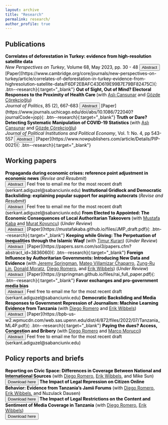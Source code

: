 ```yaml
---
layout: archive
title: "Research"
permalink: research/
author_profile: true
---
```



## Publications 



<span style="color: Black; font-size: 14px;">
    <b> Correlates of deforestation in Turkey: evidence from high-resolution satellite data </b>
    <br> 
    <i>New Perspectives on Turkey</i>, Volume 68, May 2023, pp. 30 - 48
    <button onclick="myFunction('abstract1')" class="btn--research">Abstract</button> [Paper](https://www.cambridge.org/core/journals/new-perspectives-on-turkey/article/correlates-of-deforestation-in-turkey-evidence-from-highresolution-satellite-data/F6DF2EBAFC43D619E99B7E79BF82475C){: .btn--research}{:target="_blank"}
</span>
<p id = 'abstract1' style="display: none; font-size: 14px; text-align: justify; width: 75%">
    During the last decade, environmental issues have gained saliency in Turkish politics, especially after the 2013 Gezi Park demonstrations. This article is on the relationship between politics and deforestation in Turkey. It combines possible major drivers—political, economic, and climatic—of deforestation in Turkey with high-resolution satellite data on deforestation to conduct a systemic empirical analysis. The results show that districts in which Justice and Development Party mayors are in power have higher deforestation. The effect is around an average combined area of forty-two football fields in a given district. The article also shows that increased mining activities and newly built hydropower plants positively correlate with deforestation.
</p>


<span style="color: Black; font-size: 14px;">
    <b> Out of Sight, Out of Mind? Electoral Responses to the Proximity of Health Care </b> (with <a href="https://www.aslicansunar.com">Aslı Cansunar</a> and <a href="https://www.gozdecorekcioglu.com">Gözde Çörekçioğlu</a>)
    <br>
    <i>Journal of Politics</i>, 85 (2), 667-683 
    <button onclick="myFunction('abstract2')" class="btn--research">Abstract</button> [Paper](https://www.journals.uchicago.edu/doi/abs/10.1086/722040?journalCode=jop){: .btn--research}{:target="_blank"}
  </span>
<p id = 'abstract2' style="display: none; font-size: 14px; text-align: justify; width: 75%;">
Do voters reward incumbents for the provision of public services? In this article, we study the political economy of catchment areas of public services to answer this question. Rather than examining the binary relationship between health care provision and electoral returns within politically defined borders, we study whether increases in geographic accessibility of health care providers and decreases in congestion in services attract votes for the incumbent. Leveraging a health care reform in Turkey, which substantially impacted the geospatial distribution of public health clinics in Istanbul, we find that decreases in walking time and improvements in congestion levels in the closest clinic from a polling station significantly increase vote share of the AKP, the incumbent party, at that polling station. We also show that poorer communities were more responsive to improvements in spatial accessibility to the local clinics.
</p>


<span style="color: Black; font-size: 14px;">
    <b>Truth or Dare? Detecting Systematic Manipulation of COVID-19 Statistics </b> (with <a href="https://www.aslicansunar.com">Aslı Cansunar</a> and <a href="https://www.gozdecorekcioglu.com">Gözde Çörekçioğlu</a>)
    <br>
    <i>Journal of Political Institutions and Political Economy</i>, Vol. 1: No. 4, pp 543-557 
    <button onclick="myFunction('abstract3')" class="btn--research">Abstract</button> [Paper](https://www.nowpublishers.com/article/Details/PIP-0021){: .btn--research}{:target="_blank"}
  </span>
<p id = 'abstract3' style="display: none; font-size: 14px; text-align: justify; width: 75%;">
Which countries manipulate COVID-19 statistics? Does the party ideology of local governors affect the probability of data manipulation at subnational levels? How does democratic quality affect statistical transparency during the pandemic? In this article, we apply election fraud detection methods — various digit-based tests that exploit human biases in generating random numbers — to the daily announced official numbers of new and cumulative coronavirus infections. First, we use digit-based tests to identify countries that likely manipulated their pandemic statistics. We then move on to examine the empirical relationship between democratic quality and data transparency. We find suggestive evidence that data manipulation occurred in China, the United States, Russia, and Turkey. Second, we show that non-democracies, as well as countries without free and fair elections, are more likely to release data that display signs of statistical malpractice.
</p>


## Working papers 

<span style="color: Black; font-size: 14px;">
  <b>Propaganda during economic crises: reference point adjustment in economic news</b> (<i>Revise and Resubmit</i>)
    <br>
    <button onclick="myFunction('abstract6')" class="btn--research">Abstract</button> Feel free to email me for the most recent draft (serkant.adiguzel@sabanciuniv.edu)
  </span>

<p id = 'abstract6' style="display: none; font-size: 14px; text-align: justify; width: 75%;">
In the era of democratic backsliding, information management & manipulation have become a central feature of electoral autocracies. Despite many electoral autocracies experiencing deep economic crises, the incumbents were able to hold onto power. This resiliency is puzzling due to the widespread notion of economic crises leading to regime collapse. In this paper, I introduce an understudied information management strategy, which I call reference point adjustment, employed by pro-government media during economic crises. I argue that government-controlled media increases negative reports about foreign economies during domestic economic turmoil to make the local situation seem comparatively better. Leveraging unique media data from Turkey—spanning 700,000 articles and 13.3 million unique sentences from two major newspapers and an online outlet over 2.5 years— and using supervised machine learning, I find a sharp rise (48% increase) in coverage of foreign economy news by pro-government outlets during an economic crisis. I also observe a significant increase in negative foreign economy news exposure (83% increase) within pro-government media compared to opposition counterparts during these times. This research aims to deepen our understanding of authoritarian politics and media behavior and sheds further light on the democratically backsliding regimes' playbook. 
</p>

<span style="color: Black; font-size: 14px;">
 <b>Institutional Gridlock and Democratic Backsliding: explaining popular support for aspiring autocrats</b> (<i>Revise and Resubmit</i>)
    <br>
    <button onclick="myFunction('abstract7')" class="btn--research">Abstract</button> Feel free to email me for the most recent draft (serkant.adiguzel@sabanciuniv.edu) 
  </span>

<p id = 'abstract7' style="display: none; font-size: 14px; text-align: justify; width: 75%;">
Recently, the world saw a wave of elected leaders attack democracy. Why do people support leaders who remove checks and balances? I argue that aspiring autocrats gain more popular support when they present these institutions as obstacles to getting things done. In doing so, they exploit a critical tension between the possibility of gridlock and the abuse of power, which is inherent in democratic institutions. Using cross-national data and leveraging an original survey experiment from Turkey, I show that effective checks and balances decrease democracy satisfaction and that aspiring autocrats gain more popular support when they present these institutions as obstacles. More interestingly, respondents perceive the aspiring autocrats' gridlock justification to dismantle checks and balances as a pro-democratic attempt to remove the obstacles to a policy-responsive regime. These results show that aspiring autocrats exploit a tension in democracies that makes it harder for citizens to perceive the threat they face.
</p>



<span style="color: Black; font-size: 14px;">
    <b>From Elected to Appointed: The Economic Consequences of Local Authoritarian Takeovers </b>  (with <a href="https://mustafakaba.github.io/">Mustafa Kaba</a> and <a href="https://academics.boun.edu.tr/mkoyuncu/">Murat Koyuncu</a>) (<i>Under Review</i>)
    <br>
    <button onclick="myFunction('abstract4')" class="btn--research">Abstract</button> [Paper](https://mustafakaba.github.io/files/JMP_draft.pdf){: .btn--research}{:target="_blank"}
  </span>

<p id = 'abstract4' style="display: none; font-size: 14px; text-align: justify; width: 75%;">
This paper investigates the impact of authoritarian takeovers on the rule of law and economic efficiency in local jurisdictions. Authoritarian takeovers refer to the replacement of elected officials with centrally appointed representatives. Using the universe of state contracts in Turkey and a staggered Difference-in-Differences (DiD) design, we document that central takeovers deteriorate the rule of law and cause substantial waste of taxpayers’ money by reducing economic efficiency in public procurement. Specifically, centrally appointed mayors use competitive auctions 33 pp less and instead exploit legal provisions 23 pp more often than elected mayors. Such malpractices inflate contract prices by 24% and reduce value for money by 40%. These results are robust to a variety of tests, including a Regression Discontinuity (RD) estimation. Probing the underlying mechanisms, we find that the removal of local accountability is the key driver of these effects. By contrast, we do not find evidence favoring the coordination benefits from a more centralized governance or politician discretion leading to quality improvement in procurement. We conclude, by altering incentive structures and introducing a moral hazard problem in local governance, central takeovers are likely to cause important loss of social welfare.
</p>


<span style="color: Black; font-size: 14px;">
    <b> Keeping while Giving: The Perpetuation of Inequalities through the Islamic Waqf </b>  (with <a href="https://sites.duke.edu/timurkuran/">Timur Kuran</a>) (<i>Under Review</i>)
    <br>
    <button onclick="myFunction('abstract9')" class="btn--research">Abstract</button> [Paper](https://papers.ssrn.com/sol3/papers.cfm?abstract_id=3836060){: .btn--research}{:target="_blank"}
  </span>

<p id = 'abstract9' style="display: none; font-size: 14px; text-align: justify; width: 75%;">
In premodern Western Europe, private philanthropy, including charity, never exceeded one percent of private wealth. In principle, this share could have been greater in other regions, for instance, in the Middle East, where Islamic institutions regulated economic life. In the premodern Middle East, privately endowed trusts known as waqfs used their income partly to finance social services. Because they came to control massive resources, waqfs might have intermediated substantial redistribution. Using an original data set of Istanbul waqf deeds from 1453 to 1923, this paper shows that "regular waqfs"—waqfs ordinarily founded by people outside the sultan's close circle—served mainly to shelter wealth and to finance prayers for the salvation of founders and their kin. Supplying temporal social services was among their minor functions; and seldom did these services target the poor. Records of waqf functions and expenditures indicate that they could not have alleviated poverty appreciably. In providing material security to prosperous families, regular waqfs perpetuated material inequalities. Among the services that they funded commonly were prayers for expiating the sins of waqf founders and their families. Hence, the intended effects of regular waqfs included the extension of temporal inequalities into the afterworld.
</p>



<span style="color: Black; font-size: 14px;">
    <b> Foreign Influence by Authoritarian Governments: Introducing New Data and Evidence </b>  (with <a href="https://jrspringman.github.io">Jeremy Springman</a>, <a href="https://mateovillamizarchaparro.github.io">Mateo Villamizar Chaparro</a>, <a href="https://pdri-devlab.upenn.edu/bio/zung-ru-lin/">Zung-Ru Lin</a>, <a href="https://pdri-devlab.upenn.edu/bio/donald-moratz/">Donald Moratz</a>, <a href="https://diego-romero.com">Diego Romero</a>, and <a href="https://web.sas.upenn.edu/ewibbels/">Erik Wibbels</a>) (<i>Under Review</i>)
    <br>
    <button onclick="myFunction('abstract10')" class="btn--research">Abstract</button> [Paper](https://jrspringman.github.io/files/rai_full_paper.pdf){: .btn--research}{:target="_blank"}
  </span>

<p id = 'abstract10' style="display: none; font-size: 14px; text-align: justify; width: 75%;">
Policymakers are increasingly concerned about the revival of superpower conflict. Increased competition among great powers has been especially evident in the exercise of foreign influence, where Russia and China have increased their efforts to influence less powerful nations. To date, the absence of quantitative data has limited systematic investigation of this resurgence of authoritarian influence activity. We introduce a new, country-month dataset tracking reports of influence by Russia and China in 62 aid-receiving countries from 2012 through 2024. We construct the data by applying large langauage models (LLMs) to an original corpus of more than 100 million news articles sourced from high-quality, domestic news sources and use it to describe trends in influence activity over time and across countries. Finally, we exploit the unique features of the data to test hypotheses about Russian influence activity in the months before the invasion of Ukraine. We document a dramatic increase in the use of diplomacy, economic power, and hard power before the invasion. In doing so, we show that this data is useful for both theory testing and foreign policy decision-making.
</p>



<span style="color: Black; font-size: 14px;">
    <b>Favor exchanges and pro-government media bias </b>
    <br>
    <button onclick="myFunction('abstract5')" class="btn--research">Abstract</button> Feel free to email me for the most recent draft (serkant.adiguzel@sabanciuniv.edu)
  </span>

<p id = 'abstract5' style="display: none; font-size: 14px; text-align: justify; width: 75%;">
  A free press is a pillar of democracy, but in our era of democratic backsliding, many aspiring autocrats have undermined media freedom. Extant research has focused on censorship laws and state advertising as tools to capture the media. I argue state contracts in non-media sectors represent an important tool for influencing media coverage. Conglomerates with diverse economic interests increasingly own media outlets. State contracts provide aspiring autocrats with a valuable carrot to incentivize conglomerate-owned media for pro-government coverage. I test this argument by analyzing a vast corpus of newspaper articles from Turkey and exploiting a legal change, which increased the government's discretion over distributing state contracts. Constructing a context-aware bias measure using machine learning and analyzing the universe of all state contracts, I show that conglomerate-owned newspapers are more pro-government than other newspapers. This bias grows with the government's discretion. In return, these conglomerates secure state contracts on favorable terms.
</p>




<span style="color: Black; font-size: 14px;">
    <b>Democratic Backsliding and Media Responses to Government Repression of Journalism: Machine Learning Evidence from Tanzania</b> (with <a href="https://diego-romero.com">Diego Romero</a> and <a href="https://web.sas.upenn.edu/ewibbels/">Erik Wibbels</a>)
    <br>
    <button onclick="myFunction('abstract8')" class="btn--research">Abstract</button> [Paper](https://bpb-us-w2.wpmucdn.com/web.sas.upenn.edu/dist/4/872/files/2022/07/Tanzania_ML4P.pdf){: .btn--research}{:target="_blank"}
  </span>

<p id = 'abstract8' style="display: none; font-size: 14px; text-align: justify; width: 75%;">
One crucial feature of the ongoing global wave of democratic backsliding is that aspiring autocrats seek to influence the media, oftentimes through legal restrictions on the press and social media. Yet little research has examined how formal and social media respond to those legal restrictions targeting the free flow of information. We develop an original argument linking key characteristics of media sources to the regulatory environment and examine how the content and sentiment of their coverage responds to restrictive media laws. We test our claims using an enormous corpus of electronic media in Tanzania and employ two state-of- the-art neural network models to classify the topics and sentiment of news stories. We then estimate diff-in-diff models exploiting a significant legal change that targeted media houses. We find that critical news sources censor the tone of their coverage, even as they continue to cover the same issues; we also find that international news sources are unable to fill the hole left by a critical domestic press. The paper sheds light on the conditions under which the press can be resilient in the face of legal threats.
</p>



<span style="color: Black; font-size: 14px;">
    <b>Paying the dues? Access, Congestion and Bribery</b> (with <a href="https://diego-romero.com">Diego Romero</a> and <a href="https://marcomorucci.com/bio/">Marco Morucci</a>)
    <br>
    <button onclick="myFunction('abstract10')" class="btn--research">Abstract</button> Feel free to email me for the most recent draft (serkant.adiguzel@sabanciuniv.edu) 
</span>

<p id = 'abstract10' style="display: none; font-size: 14px; text-align: justify; width: 75%;">
Bribery in public service delivery, regardless of its welfare consequences, is a fact of life for citizens in many developing countries. The existing literature on bribery and corruption has argued that citizens with low access to public services are more likely to pay bribes to make up for their lack of access. We argue that sometimes the opposite might be true, with individuals that have better access to public services being more likely to engage in corrupt exchanges with public officials, both because they are socially closer to the public officials, and because their baseline cost for accessing the public service is lower. Using administrative and survey data from Guatemala, we show that individuals that have easier access to public services are more likely to engage in bribery in several ways, as well as more willing to pay higher bribes, and less likely to report public officials for corrupt behavior. Our results imply that policy efforts to improve access to public services in developing countries might have the unexpected negative effect of increasing corruption if they are not accompanied by civil service reform. 
</p>


## Policy reports and briefs

<span style="color: Black; font-size: 14px;">
    <b>Reporting on Civic Space: Differences in Coverage Between National and International Sources</b> (with <a href="https://diego-romero.com">Diego Romero</a>, <a href="https://web.sas.upenn.edu/ewibbels/">Erik Wibbels</a>, and Mike Sun)
    <br>
  <button onclick="window.location.href='https://bpb-us-w2.wpmucdn.com/web.sas.upenn.edu/dist/4/872/files/2022/07/mlp_intl_vs_local.pdf'" class="btn--research">Download here</button>
  </span>


<span style="color: Black; font-size: 14px;">
    <b>The Impact of Legal Repression on Citizen Online Behavior: Evidence from Tanzania’s Jamii
Forums</b> (with <a href="https://diego-romero.com">Diego Romero</a>, <a href="https://web.sas.upenn.edu/ewibbels/">Erik Wibbels</a>, and Nuzulack Dausen)
    <br>
  <button onclick="window.location.href='https://bpb-us-w2.wpmucdn.com/web.sas.upenn.edu/dist/4/872/files/2023/08/Jamii_Forum.pdf'" class="btn--research">Download here</button>
  </span>


<span style="color: Black; font-size: 14px;">
    <b>The Impact of Legal Restrictions on the Content and Sentiment of Media Coverage in Tanzania</b> (with <a href="https://diego-romero.com">Diego Romero</a>, <a href="https://web.sas.upenn.edu/ewibbels/">Erik Wibbels</a>)
    <br>
  <button onclick="window.location.href='https://pdf.usaid.gov/pdf_docs/PA02114K.pdf'" class="btn--research">Download here</button>
  </span>


<script>
function myFunction(id) {
  var x = document.getElementById(id);
  if (x.style.display === "none") {
    x.style.display = "block";
  } else {
    x.style.display = "none";
  }
}
</script>



